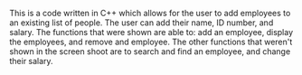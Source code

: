 This is a code written in C++ which allows for the user to add employees to an existing list of people. The user can add their name, ID number, and salary. The functions that were shown are able to: add an employee, display the employees, and remove and employee. The other functions that weren't shown in the screen shoot are to search and find an employee, and change their salary.
